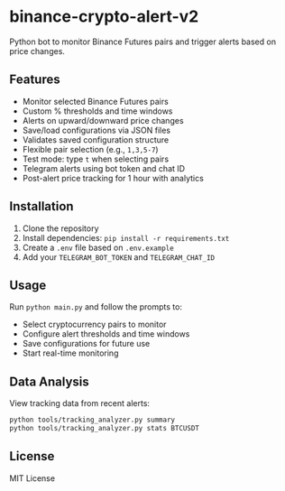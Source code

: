 # binance-crypto-alert-v2

Python bot to monitor Binance Futures pairs and trigger alerts based on price changes.

## Features

- Monitor selected Binance Futures pairs  
- Custom % thresholds and time windows  
- Alerts on upward/downward price changes  
- Save/load configurations via JSON files  
- Validates saved configuration structure  
- Flexible pair selection (e.g., `1,3,5-7`)  
- Test mode: type `t` when selecting pairs  
- Telegram alerts using bot token and chat ID
- Post-alert price tracking for 1 hour with analytics

## Installation

1. Clone the repository
2. Install dependencies: `pip install -r requirements.txt`
3. Create a `.env` file based on `.env.example`
4. Add your `TELEGRAM_BOT_TOKEN` and `TELEGRAM_CHAT_ID`

## Usage

Run `python main.py` and follow the prompts to:
- Select cryptocurrency pairs to monitor
- Configure alert thresholds and time windows
- Save configurations for future use
- Start real-time monitoring

## Data Analysis

View tracking data from recent alerts:
```bash
python tools/tracking_analyzer.py summary
python tools/tracking_analyzer.py stats BTCUSDT
```

## License

MIT License
